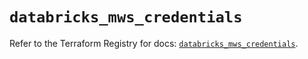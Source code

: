 # `databricks_mws_credentials`

Refer to the Terraform Registry for docs: [`databricks_mws_credentials`](https://registry.terraform.io/providers/databricks/databricks/1.46.0/docs/resources/mws_credentials).
